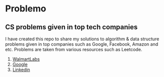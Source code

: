 # Problemo

## CS problems given in top tech companies

I have created this repo to share my solutions to algorithm & data structure problems given in top companies such as Google, Facebook, Amazon and etc. Problems are taken from various resources such as Leetcode.
1. [WalmartLabs](https://github.com/farruhha/problemo/tree/master/src/leetcode/walmart_labs)
2. [Google](https://github.com/farruhha/problemo/tree/master/src/leetcode/google)
3. [Linkedin](https://github.com/farruhha/problemo/tree/master/src/leetcode/linkedin)